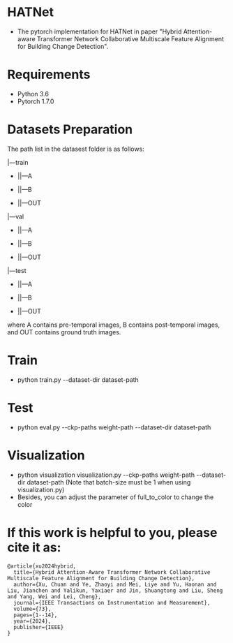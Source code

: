 # HATNet
* The pytorch implementation for HATNet in paper "Hybrid Attention-aware Transformer Network Collaborative Multiscale Feature Alignment for Building Change Detection".

# Requirements
* Python 3.6
* Pytorch 1.7.0

# Datasets Preparation
The path list in the datasest folder is as follows:

|—train

* ||—A

* ||—B

* ||—OUT

|—val

* ||—A

* ||—B

* ||—OUT

|—test

* ||—A

* ||—B

* ||—OUT


where A contains pre-temporal images, B contains post-temporal images, and OUT contains ground truth images.
# Train
* python train.py --dataset-dir dataset-path
# Test
* python eval.py --ckp-paths weight-path --dataset-dir dataset-path
# Visualization
* python visualization visualization.py --ckp-paths weight-path --dataset-dir dataset-path (Note that batch-size must be 1 when using visualization.py)
* Besides, you can adjust the parameter of full_to_color to change the color

# If this work is helpful to you, please cite it as:
```
@article{xu2024hybrid,
  title={Hybrid Attention-Aware Transformer Network Collaborative Multiscale Feature Alignment for Building Change Detection},
  author={Xu, Chuan and Ye, Zhaoyi and Mei, Liye and Yu, Haonan and Liu, Jianchen and Yalikun, Yaxiaer and Jin, Shuangtong and Liu, Sheng and Yang, Wei and Lei, Cheng},
  journal={IEEE Transactions on Instrumentation and Measurement},
  volume={73},
  pages={1--14},
  year={2024},
  publisher={IEEE}
}
```
